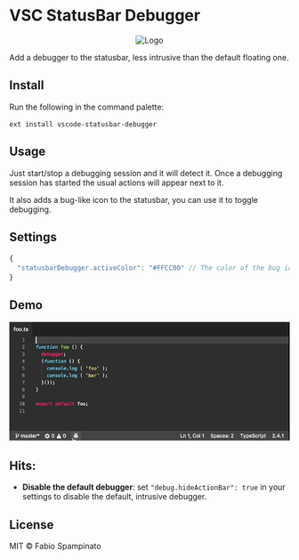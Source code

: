 # VSC StatusBar Debugger

<p align="center">
  <img src="https://raw.githubusercontent.com/fabiospampinato/vscode-statusbar-debugger/master/resources/logo-128x128.png" alt="Logo">
</p>

Add a debugger to the statusbar, less intrusive than the default floating one.

## Install

Run the following in the command palette:

```shell
ext install vscode-statusbar-debugger
```

## Usage

Just start/stop a debugging session and it will detect it. Once a debugging session has started the usual actions will appear next to it.

It also adds a bug-like icon to the statusbar, you can use it to toggle debugging.

## Settings

```js
{
  "statusbarDebugger.activeColor": "#FFCC00" // The color of the bug icon when active
}
```

## Demo

![Demo](resources/demo.gif)

## Hits:

- **Disable the default debugger**: set `"debug.hideActionBar": true` in your settings to disable the default, intrusive debugger.

## License

MIT © Fabio Spampinato
